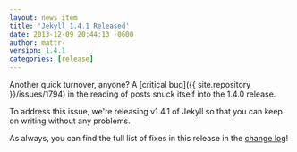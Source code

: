 ```yaml
---
layout: news_item
title: 'Jekyll 1.4.1 Released'
date: 2013-12-09 20:44:13 -0600
author: mattr-
version: 1.4.1
categories: [release]
---
```


Another quick turnover, anyone? A [critical
bug]({{ site.repository }}/issues/1794) in the reading of
posts snuck itself into the 1.4.0 release.

To address this issue, we're releasing v1.4.1 of Jekyll so that you can
keep on writing without any problems.

As always, you can find the full list of fixes in this release in the
[change log](/docs/history/)!
